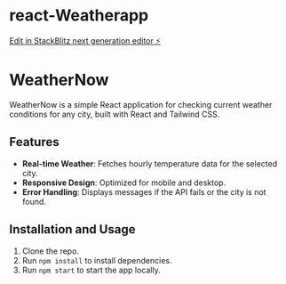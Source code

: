 # react-Weatherapp

[Edit in StackBlitz next generation editor ⚡️](https://stackblitz.com/~/github.com/Dhamu1899/react-Weatherapp)

# WeatherNow

WeatherNow is a simple React application for checking current weather conditions for any city, built with React and Tailwind CSS.

## Features
- **Real-time Weather**: Fetches hourly temperature data for the selected city.
- **Responsive Design**: Optimized for mobile and desktop.
- **Error Handling**: Displays messages if the API fails or the city is not found.

## Installation and Usage
1. Clone the repo.
2. Run `npm install` to install dependencies.
3. Run `npm start` to start the app locally.
